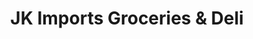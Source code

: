 ---
title: "JK Imports Groceries & Deli"
url: /monterey/jk-imports-groceries-und-deli/
shop: Lebensmittel
---